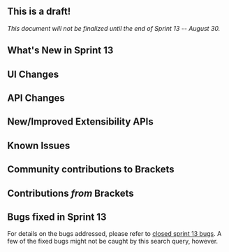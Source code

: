 This is a draft!
-----------------
_This document will not be finalized until the end of Sprint 13 -- August 30._

What's New in Sprint 13
-----------------------

UI Changes
----------


API Changes
-----------


New/Improved Extensibility APIs
-------------------------------


Known Issues
------------


Community contributions to Brackets
-----------------------------------


Contributions _from_ Brackets
-----------------------------


Bugs fixed in Sprint 13
-----------------------
For details on the bugs addressed, please refer to [closed sprint 13 bugs](https://github.com/adobe/brackets/issues?labels=sprint+13&page=1&state=closed). A few of the fixed bugs might not be caught by this search query, however.